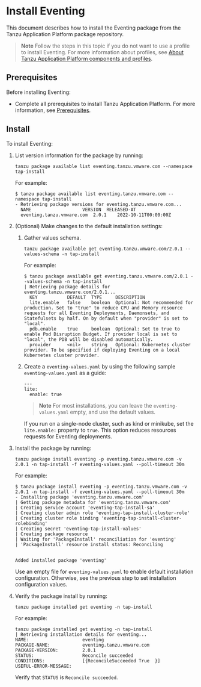 # Install Eventing

This document describes how to install the Eventing package from the Tanzu Application Platform package repository.

>**Note** Follow the steps in this topic if you do not want to use a profile to install Eventing. 
For more information about profiles, see [About Tanzu Application Platform components and profiles](../about-package-profiles.hbs.md).

## <a id='eventing-prereqs'></a>Prerequisites

Before installing Eventing:

- Complete all prerequisites to install Tanzu Application Platform. For more information, see [Prerequisites](../prerequisites.hbs.md).

## <a id='eventing-install'></a> Install

To install Eventing:

1. List version information for the package by running:

    ```console
    tanzu package available list eventing.tanzu.vmware.com --namespace tap-install
    ```

    For example:

    ```console
    $ tanzu package available list eventing.tanzu.vmware.com --namespace tap-install
    - Retrieving package versions for eventing.tanzu.vmware.com...
      NAME                   VERSION  RELEASED-AT
      eventing.tanzu.vmware.com  2.0.1    2022-10-11T00:00:00Z
    ```

1. (Optional) Make changes to the default installation settings:

    1. Gather values schema.

        ```console
        tanzu package available get eventing.tanzu.vmware.com/2.0.1 --values-schema -n tap-install
        ```

        For example:

        ```console
        $ tanzu package available get eventing.tanzu.vmware.com/2.0.1 --values-schema -n tap-install
        | Retrieving package details for eventing.tanzu.vmware.com/2.0.1...
          KEY           DEFAULT  TYPE     DESCRIPTION
          lite.enable   false    boolean  Optional: Not recommended for production. Set to "true" to reduce CPU and Memory resource requests for all Eventing Deployments, Daemonsets, and Statefulsets by half. On by default when "provider" is set to "local".
          pdb.enable    true     boolean  Optional: Set to true to enable Pod Disruption Budget. If provider local is set to "local", the PDB will be disabled automatically.
          provider      <nil>    string   Optional: Kubernetes cluster provider. To be specified if deploying Eventing on a local Kubernetes cluster provider.
        ```

    1. Create a `eventing-values.yaml` by using the following sample `eventing-values.yaml` as a guide:

        ```console
        ---
        lite:
          enable: true
        ```

        >**Note** For most installations, you can leave the `eventing-values.yaml` empty, and use the default values.

        If you run on a single-node cluster, such as kind or minikube, set the `lite.enable:` property to `true`.
        This option reduces resources requests for Eventing deployments.

1. Install the package by running:

    ```console
    tanzu package install eventing -p eventing.tanzu.vmware.com -v 2.0.1 -n tap-install -f eventing-values.yaml --poll-timeout 30m
    ```

    For example:

    ```console
    $ tanzu package install eventing -p eventing.tanzu.vmware.com -v 2.0.1 -n tap-install -f eventing-values.yaml --poll-timeout 30m
    - Installing package 'eventing.tanzu.vmware.com'
    | Getting package metadata for 'eventing.tanzu.vmware.com'
    | Creating service account 'eventing-tap-install-sa'
    | Creating cluster admin role 'eventing-tap-install-cluster-role'
    | Creating cluster role binding 'eventing-tap-install-cluster-rolebinding'
    | Creating secret 'eventing-tap-install-values'
    | Creating package resource
    | Waiting for 'PackageInstall' reconciliation for 'eventing'
    | 'PackageInstall' resource install status: Reconciling


    Added installed package 'eventing'
    ```

    Use an empty file for `eventing-values.yaml` to enable default installation configuration. Otherwise, see the previous step to set installation configuration values.

1. Verify the package install by running:

    ```console
    tanzu package installed get eventing -n tap-install
    ```

    For example:

    ```console
    tanzu package installed get eventing -n tap-install
    | Retrieving installation details for eventing...
    NAME:                    eventing
    PACKAGE-NAME:            eventing.tanzu.vmware.com
    PACKAGE-VERSION:         2.0.1
    STATUS:                  Reconcile succeeded
    CONDITIONS:              [{ReconcileSucceeded True  }]
    USEFUL-ERROR-MESSAGE:
    ```

    Verify that `STATUS` is `Reconcile succeeded`.
